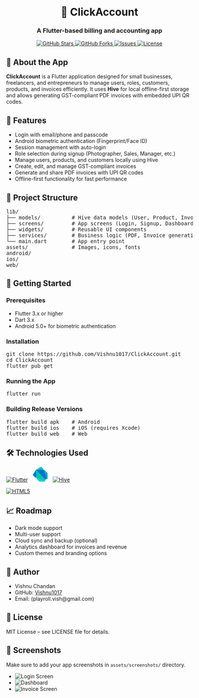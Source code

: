 <h1 align="center">📒 ClickAccount</h1>
<h3 align="center">A Flutter-based billing and accounting app</h3>

<p align="center">
  <a href="https://github.com/Vishnu1017/ClickAccount">
    <img src="https://img.shields.io/github/stars/Vishnu1017/ClickAccount?style=social" alt="GitHub Stars">
  </a>
  <a href="https://github.com/Vishnu1017/ClickAccount">
    <img src="https://img.shields.io/github/forks/Vishnu1017/ClickAccount?style=social" alt="GitHub Forks">
  </a>
  <a href="https://github.com/Vishnu1017/ClickAccount">
    <img src="https://img.shields.io/github/issues/Vishnu1017/ClickAccount" alt="Issues">
  </a>
  <a href="https://github.com/Vishnu1017/ClickAccount">
    <img src="https://img.shields.io/github/license/Vishnu1017/ClickAccount" alt="License">
  </a>
</p>

<h2>🧾 About the App</h2>
<p><strong>ClickAccount</strong> is a Flutter application designed for small businesses, freelancers, and entrepreneurs to manage users, roles, customers, products, and invoices efficiently. It uses <strong>Hive</strong> for local offline-first storage and allows generating GST-compliant PDF invoices with embedded UPI QR codes.</p>

<h2>🔧 Features</h2>
<ul>
  <li>Login with email/phone and passcode</li>
  <li>Android biometric authentication (Fingerprint/Face ID)</li>
  <li>Session management with auto-login</li>
  <li>Role selection during signup (Photographer, Sales, Manager, etc.)</li>
  <li>Manage users, products, and customers locally using Hive</li>
  <li>Create, edit, and manage GST-compliant invoices</li>
  <li>Generate and share PDF invoices with UPI QR codes</li>
  <li>Offline-first functionality for fast performance</li>
</ul>

<h2>📁 Project Structure</h2>
<pre>
lib/
├── models/          # Hive data models (User, Product, Invoice)
├── screens/         # App screens (Login, Signup, Dashboard, AuthGate, Passcode)
├── widgets/         # Reusable UI components
├── services/        # Business logic (PDF, Invoice generation, UPI QR)
└── main.dart        # App entry point
assets/              # Images, icons, fonts
android/
ios/
web/
</pre>

<h2>🚀 Getting Started</h2>

<h3>Prerequisites</h3>
<ul>
  <li>Flutter 3.x or higher</li>
  <li>Dart 3.x</li>
  <li>Android 5.0+ for biometric authentication</li>
</ul>

<h3>Installation</h3>
<pre>
git clone https://github.com/Vishnu1017/ClickAccount.git
cd ClickAccount
flutter pub get
</pre>

<h3>Running the App</h3>
<pre>flutter run</pre>

<h3>Building Release Versions</h3>
<pre>
flutter build apk    # Android
flutter build ios    # iOS (requires Xcode)
flutter build web    # Web
</pre>

<h2>🛠️ Technologies Used</h2>
<p>
  <a href="https://flutter.dev" target="_blank"><img src="https://www.vectorlogo.zone/logos/flutterio/flutterio-icon.svg" alt="Flutter" width="40" height="40" style="margin-right:10px"/></a>
  <a href="https://dart.dev" target="_blank"><img src="https://raw.githubusercontent.com/devicons/devicon/master/icons/dart/dart-original.svg" alt="Dart" width="40" height="40" style="margin-right:10px"/></a>
 <a href="https://pub.dev/packages/hive" target="_blank">
  <img src="https://raw.githubusercontent.com/hivedb/hive/master/logo/hive.png" alt="Hive" width="40" height="40"/>
</a>

  <a href="https://www.w3.org/html/" target="_blank"><img src="https://cdn.jsdelivr.net/gh/devicons/devicon/icons/html5/html5-original.svg" alt="HTML5" width="40" height="40"/></a>
</p>


<h2>📈 Roadmap</h2>
<ul>
  <li>Dark mode support</li>
  <li>Multi-user support</li>
  <li>Cloud sync and backup (optional)</li>
  <li>Analytics dashboard for invoices and revenue</li>
  <li>Custom themes and branding options</li>
</ul>

<h2>👤 Author</h2>
<ul>
  <li>Vishnu Chandan</li>
  <li>GitHub: <a href="https://github.com/Vishnu1017">Vishnu1017</a></li>
  <li>Email: (playroll.vish@gmail.com)</li>
</ul>

<h2>📄 License</h2>
<p>MIT License – see LICENSE file for details.</p>

<h2>📸 Screenshots</h2>
<p>Make sure to add your app screenshots in <code>assets/screenshots/</code> directory.</p>
<ul>
  <li><img src="assets/screenshots/login.png" alt="Login Screen" width="250"/></li>
  <li><img src="assets/screenshots/dashboard.png" alt="Dashboard" width="250"/></li>
  <li><img src="assets/screenshots/invoice.png" alt="Invoice Screen" width="250"/></li>
</ul>

